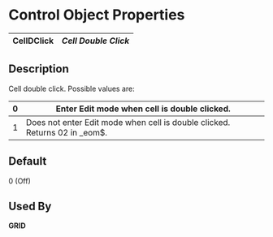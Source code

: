 # Control Object Properties 

**CellDClick** |  **_Cell Double Click_**  
---|---  
  
## Description 

Cell double click. Possible values are:

0 |  Enter Edit mode when cell is double clicked.  
---|---  
1 |  Does not enter Edit mode when cell is double clicked. Returns $02$ in _eom$.  
  
## Default 

0 (Off)

## Used By 

**GRID**
